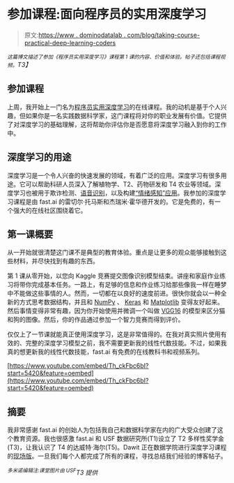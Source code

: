 # 参加课程:面向程序员的实用深度学习

> 原文:[https://www . dominodatalab . com/blog/taking-course-practical-deep-learning-coders](https://www.dominodatalab.com/blog/taking-course-practical-deep-learning-coders)

*<small>这篇博文描述了参加《程序员实用深度学习》课程第 1 课的内容、价值和体验。帖子还包括课程视频。</small>T3】*

## 参加课程

上周，我开始上一门名为[程序员实用深度学习](http://course.fast.ai/)的在线课程。我的动机是基于个人兴趣，但如果你是一名实践数据科学家，这门课程将对你的职业发展有价值。它提供了对深度学习的基础理解，这将帮助你评估你是否愿意将深度学习融入到你的工作中。

## 深度学习的用途

深度学习是一个令人兴奋的快速发展的领域，有着广泛的应用。深度学习有很多用途。它可以帮助科研人员深入了解植物学、T2、药物研发和 T4 农业等领域。深度学习也被用于欺诈检测、[语音识别](https://www.gridspace.com/)，以及构建[“情绪感知”应用](https://www.affectiva.com/#what-you-can-do)。我参加的深度学习课程是由 fast.ai 的雷切尔·托马斯和杰瑞米·霍华德开发的。它是免费的，有一个强大的在线社区围绕着它。

## 第一课概要

从一开始就很清楚这门课不是典型的教育体验。重点是让更多的观众能够接触到这些材料，并尽快找到有趣的东西。

第 1 课从零开始，以您向 Kaggle 竞赛提交图像识别模型结束。讲座和家庭作业练习将带你完成基本任务。一路上，有足够的信息和作业练习给那些像我一样在睡梦中不能做这些事情的人。然而，一切都在以良好的速度前进。很快你就会以一种全新的方式思考数据结构，并且和 [NumPy](http://www.numpy.org/) 、 [Keras](https://keras.io/) 和 [Matplotlib](http://matplotlib.org/) 变得友好起来。然后事情变得非常有趣，因为你开始使用并微调一个叫做 [VGG16](http://www.robots.ox.ac.uk/~vgg/research/very_deep/) 的模型来区分猫和狗的图像。然后，你的作品通过参加一个智力竞赛而得到评价。

仅仅上了一节课就能真正使用深度学习，这是非常值得的。在我对真实照片使用有效的、完整的深度学习模型之前，我不需要更新我的线性代数技能。不过，如果我真的想更新我的线性代数技能，fast.ai 有免费的在线教科书和视频系列。

[https://www.youtube.com/embed/Th_ckFbc6bI?start=5420&feature=oembed](https://www.youtube.com/embed/Th_ckFbc6bI?start=5420&feature=oembed)

## 摘要

我非常感谢 fast.ai 的创始人为包括我自己和数据科学家在内的广大受众创建了这个教育资源。我也很感激 fast.ai 和 USF 数据研究所(T1)设立了 T2 多样性奖学金(T3)，让我认识了 T4 的达威特·海尔(T5)。Dawit 正在数据学院进行深度学习课程的[现场版](https://www.usfca.edu/data-institute/certificates/deep-learning-part-one)。一旦我们每个人都完成了所有的课程，寻找总结我们经验的博客帖子。

*<sup>多米诺编辑注:课堂图片由 USF</sup>T3 提供*